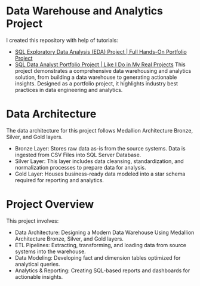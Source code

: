# Data Warehouse and Analytics Project
I created this repository with help of tutorials:
- [SQL Exploratory Data Analysis (EDA) Project | Full Hands-On Portfolio Project](https://www.youtube.com/watch?v=2jGhQpbzHes)
- [SQL Data Analyst Portfolio Project | Like I Do in My Real Projects](https://www.youtube.com/watch?v=6cJ5Ji8zSDg)
This project demonstrates a comprehensive data warehousing and analytics solution, from building a data warehouse to generating actionable insights. Designed as a portfolio project, it highlights industry best practices in data engineering and analytics.
# Data Architecture
The data architecture for this project follows Medallion Architecture Bronze, Silver, and Gold layers.
- Bronze Layer: Stores raw data as-is from the source systems. Data is ingested from CSV Files into SQL Server Database.
- Silver Layer: This layer includes data cleansing, standardization, and normalization processes to prepare data for analysis.
- Gold Layer: Houses business-ready data modeled into a star schema required for reporting and analytics.
# Project Overview
This project involves:
- Data Architecture: Designing a Modern Data Warehouse Using Medallion Architecture Bronze, Silver, and Gold layers.
- ETL Pipelines: Extracting, transforming, and loading data from source systems into the warehouse.
- Data Modeling: Developing fact and dimension tables optimized for analytical queries.
- Analytics & Reporting: Creating SQL-based reports and dashboards for actionable insights.
